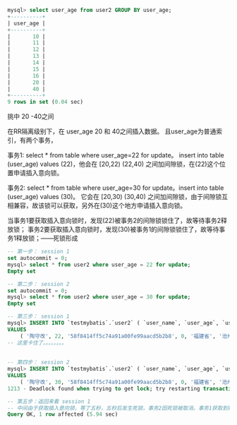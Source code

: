 ```sql
mysql> select user_age from user2 GROUP BY user_age;
+----------+
| user_age |
+----------+
|       10 |
|       11 |
|       12 |
|       13 |
|       14 |
|       15 |
|       16 |
|       20 |
|       40 |
+----------+
9 rows in set (0.04 sec)
```

挑中 20 -40之间

在RR隔离级别下，在 user_age 20 和 40之间插入数据。 且user_age为普通索引，有两个事务，

事务1: select * from table where user_age=22 for update。 insert into table (user_age) values (22)，他会在 [20,22) (22,40) 之间加间隙锁，在(22)这个位置申请插入意向锁。 

事务2: select * from table where user_age=30 for update。insert into table (user_age) values (30)。 它会在 [20,30) (30,40) 之间加间隙锁，由于间隙锁互相兼容，故该锁可以获取，另外在(30)这个地方申请插入意向锁。


 当事务1要获取插入意向锁时，发现(22)被事务2的间隙锁锁住了，故等待事务2释放锁； 事务2要获取插入意向锁时，发现(30)被事务1的间隙锁锁住了，故等待事务1释放锁；——死锁形成

```sql
-- 第一步： session 1
set autocommit = 0;
mysql> select * from user2 where user_age = 22 for update;
Empty set

-- 第二步： session 2
set autocommit = 0;
mysql> select * from user2 where user_age = 30 for update;
Empty set

-- 第三步： session 1
mysql> INSERT INTO `testmybatis`.`user2` ( `user_name`, `user_age`, `user_password`, `user_sex`, `user_province`, `user_city`, `user_area`, `create_time`, `modified_time` )
VALUES
	( '陶守改', 22, '58f8414ff5c74a91a00fe99aacd5b2b8', 0, '福建省', '沧州市', '友好区', '2020-08-18 15:45:08', '2020-12-10 11:08:10' );
-- 这里卡住了。。。。。。。。	
	
	
-- 第四步： session 2
mysql> INSERT INTO `testmybatis`.`user2` ( `user_name`, `user_age`, `user_password`, `user_sex`, `user_province`, `user_city`, `user_area`, `create_time`, `modified_time` )
VALUES
	( '陶守改', 30, '58f8414ff5c74a91a00fe99aacd5b2b8', 0, '福建省', '沧州市', '友好区', '2020-08-18 15:45:08', '2020-12-10 11:08:10' );
1213 - Deadlock found when trying to get lock; try restarting transaction

-- 第五步：返回来看 session 1
-- 中间由于获取插入意向锁，等了五秒，五秒后发生死锁，事务2因死锁被取消。事务1获取到锁，执行成功
Query OK, 1 row affected (5.94 sec)
```

